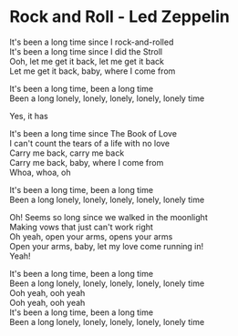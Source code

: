 # Rock and Roll - Led Zeppelin

It's been a long time since I rock-and-rolled\
It's been a long time since I did the Stroll\
Ooh, let me get it back, let me get it back\
Let me get it back, baby, where I come from

It's been a long time, been a long time\
Been a long lonely, lonely, lonely, lonely, lonely time

Yes, it has

It's been a long time since The Book of Love\
I can't count the tears of a life with no love\
Carry me back, carry me back\
Carry me back, baby, where I come from\
Whoa, whoa, oh

It's been a long time, been a long time\
Been a long lonely, lonely, lonely, lonely, lonely time

Oh! Seems so long since we walked in the moonlight\
Making vows that just can't work right\
Oh yeah, open your arms, opens your arms\
Open your arms, baby, let my love come running in!\
Yeah!

It's been a long time, been a long time\
Been a long lonely, lonely, lonely, lonely, lonely time\
Ooh yeah, ooh yeah\
Ooh yeah, ooh yeah\
It's been a long time, been a long time\
Been a long lonely, lonely, lonely, lonely, lonely time